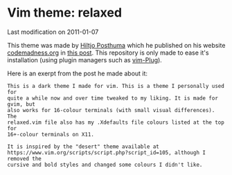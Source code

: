 Vim theme: relaxed
==================
Last modification on 2011-01-07

This theme was made by [Hiltjo Posthuma][Hiltjo] which he published on his
website [codemadness.org][CodeMadness] in [this post][Post]. This repository is
only made to ease it's installation (using plugin managers such as
[vim-Plug][Plug]).

Here is an exerpt from the post he made about it:

    This is a dark theme I made for vim. This is a theme I personally used for
    quite a while now and over time tweaked to my liking. It is made for gvim, but
    also works for 16-colour terminals (with small visual differences). The
    relaxed.vim file also has my .Xdefaults file colours listed at the top for
    16+-colour terminals on X11.

    It is inspired by the "desert" theme available at
    https://www.vim.org/scripts/script.php?script_id=105, although I removed the
    cursive and bold styles and changed some colours I didn't like.

[Hiltjo]: mailto:hiltjo@codemadness.org
[CodeMadness]: https://codemadness.org
[Post]: https://codemadness.org/vim-theme-relaxed.html
[Plug]: https://github.com/junegunn/vim-plug
